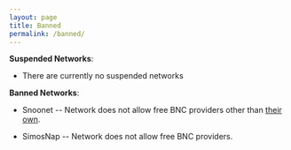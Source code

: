 ```yaml
---
layout: page
title: Banned
permalink: /banned/
---
```

**Suspended Networks**:

* There are currently no suspended networks

**Banned Networks**:

* Snoonet -- Network does not allow free BNC providers other than [their own](https://snoonet.org/bnc).

* SimosNap -- Network does not allow free BNC providers.
